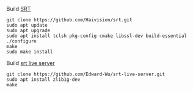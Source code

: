 
Build [SRT](https://github.com/Haivision/srt)

    git clone https://github.com/Haivision/srt.git
    sudo apt update
    sudo apt upgrade
    sudo apt install tclsh pkg-config cmake libssl-dev build-essential
    ./configure
    make
    sudo make install

Build [srt live server](https://github.com/Edward-Wu/srt-live-server)

    git clone https://github.com/Edward-Wu/srt-live-server.git
    sudo apt install zlib1g-dev
    make
